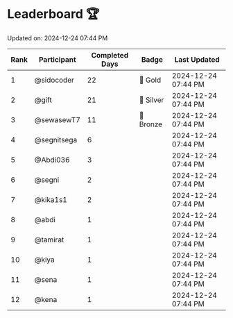 # Leaderboard 🏆

Updated on: 2024-12-24 07:44 PM

| Rank | Participant       | Completed Days | Badge      | Last Updated         |
|------|-------------------|----------------|------------|----------------------|
| 1    | @sidocoder        | 22             | 🏅 Gold     | 2024-12-24 07:44 PM |
| 2    | @gift             | 21             | 🥈 Silver   | 2024-12-24 07:44 PM |
| 3    | @sewasewT7        | 11             | 🥉 Bronze   | 2024-12-24 07:44 PM |
| 4    | @segnitsega       | 6              |            | 2024-12-24 07:44 PM |
| 5    | @Abdi036          | 3              |            | 2024-12-24 07:44 PM |
| 6    | @segni            | 2              |            | 2024-12-24 07:44 PM |
| 7    | @kika1s1          | 2              |            | 2024-12-24 07:44 PM |
| 8    | @abdi             | 1              |            | 2024-12-24 07:44 PM |
| 9    | @tamirat          | 1              |            | 2024-12-24 07:44 PM |
| 10   | @kiya             | 1              |            | 2024-12-24 07:44 PM |
| 11   | @sena             | 1              |            | 2024-12-24 07:44 PM |
| 12   | @kena             | 1              |            | 2024-12-24 07:44 PM |
